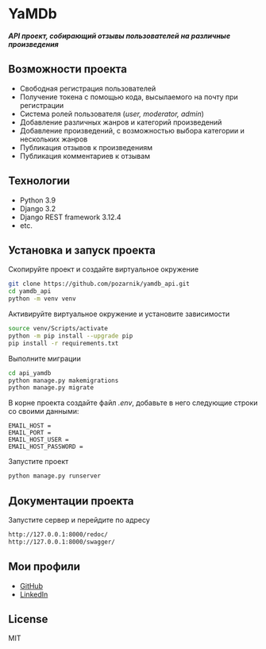 # YaMDb

***API проект, собирающий отзывы пользователей на различные произведения***

## Возможности проекта

- Свободная регистрация пользователей
- Получение токена с помощью кода, высылаемого на почту при регистрации
- Система ролей пользователя (*user, moderator, admin*)
- Добавление различных жанров и категорий произведений
- Добавление произведений, с возможностью выбора категории и нескольких жанров
- Публикация отзывов к произведениям
- Публикация комментариев к отзывам

## Технологии

- Python 3.9
- Django 3.2
- Django REST framework 3.12.4
- etc.

## Установка и запуск проекта

Скопируйте проект и создайте виртуальное окружение

```sh
git clone https://github.com/pozarnik/yamdb_api.git
cd yamdb_api
python -m venv venv
```

Активируйте виртуальное окружение и установите зависимости

```sh
source venv/Scripts/activate
python -m pip install --upgrade pip
pip install -r requirements.txt
```

Выполните миграции

```sh
cd api_yamdb
python manage.py makemigrations
python manage.py migrate
```

В корне проекта создайте файл _.env_, добавьте в него следующие строки со своими данными:

```
EMAIL_HOST =
EMAIL_PORT =
EMAIL_HOST_USER =
EMAIL_HOST_PASSWORD =
```

Запустите проект

```sh
python manage.py runserver
```

## Документации проекта

Запустите сервер и перейдите по адресу

```sh
http://127.0.0.1:8000/redoc/
http://127.0.0.1:8000/swagger/
```

## Мои профили

- [GitHub](https://github.com/pozarnik/)
- [LinkedIn](https://www.linkedin.com/in/alekseyevich-ivan/)

## License

MIT



